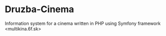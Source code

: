 # Druzba-Cinema
Information system for a cinema written in PHP using Symfony framework
<multikina.6f.sk>

